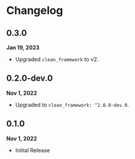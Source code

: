 # Changelog
## 0.3.0
**Jan 19, 2023**
- Upgraded `clean_framework` to v2.

## 0.2.0-dev.0
**Nov 1, 2022**
- Upgraded to `clean_framework: ^2.0.0-dev.0`.

## 0.1.0
**Nov 1, 2022**
- Initial Release